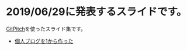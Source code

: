 # 2019/06/29に発表するスライドです。
[GitPitch](https://gitpitch.com)を使ったスライド集です。

- [個人ブログを1から作った](https://gitpitch.com/NakanoMakoto/myslide/2019-06-29)
